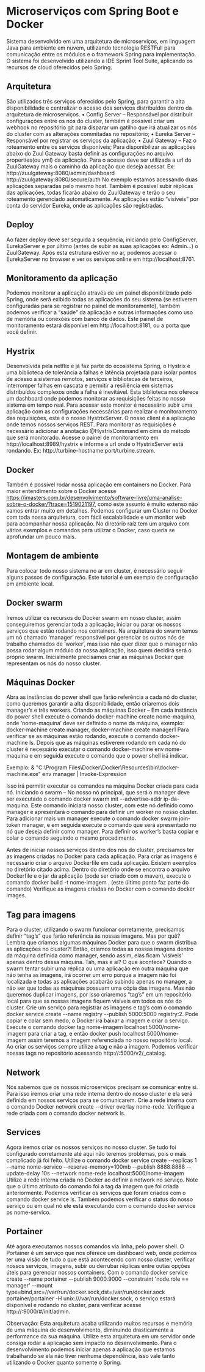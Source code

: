 # Microserviços com Spring Boot e Docker

Sistema desenvolvido em uma arquitetura de microserviços, em linguagem Java para ambiente em nuvem, utilizando tecnologia RESTFull para comunicação entre os módulos e o framework Spring para implementação.
O sistema foi desenvolvido utilizando a IDE Sprint Tool Suite, aplicando os recursos de cloud oferecidos pelo Spring. 

## Arquitetura

São utilizados três serviços oferecidos pelo Spring, para garantir a alta disponibilidade e centralizar o acesso dos serviços distribuídos dentro da arquitetura de microserviços.
•	Config Server – Responsável por distribuir configurações entre os nós do cluster, também é possível criar um webhook no repositório git para disparar um gatilho que irá atualizar os nós do cluster com as alterações commitadas no repositório;
•	Eureka Server – Responsável por registrar os serviços da aplicação;
•	Zuul Gateway – Faz o roteamento entre os serviços disponíveis;
Para disponibilizar as aplicações abaixo do Zuul Gateway basta definir as configurações no arquivo properties(ou yml) da aplicação. Para o acesso deve ser utilizada a url do ZuulGateway mais o caminho da aplicação que deseja acessar.
Ex: http://zuulgateway:8080/admin/dashboard
      http://zuulgateway:8080/secure/auth
No exemplo estamos acessando duas aplicações separadas pelo mesmo host. Também é possível subir réplicas das aplicações, todas ficarão abaixo do ZuulGateway e terão o seu roteamento gerenciado automaticamente. As aplicações estão “visíveis” por conta do servidor Eureka, onde as aplicações são registradas.

## Deploy

Ao fazer deploy deve ser seguida a sequência, iniciando pelo ConfigServer, EurekaServer e por último (antes de subir as suas aplicações ex: Admin...) o ZuulGateway. Após esta estrutura estiver no ar, podemos acessar o EurekaServer no browser e ver os serviços online em http://localhost:8761.

## Monitoramento da aplicação

Podemos monitorar a aplicação através de um painel disponibilizado pelo Spring, onde será exibido todas as aplicações do seu sistema (se estiverem configuradas para se registrar no painel de monitoramento), também podemos verificar a “saúde” da aplicação e outras informações como uso de memória ou conexões com banco de dados. Este painel de monitoramento estará disponível em http://localhost:8181, ou a porta que você definir.

## Hystrix

Desenvolvida pela netflix e já faz parte do ecosistema Spring, o Hystrix é uma biblioteca de tolerância a falhas e latência projetada para isolar pontos de acesso a sistemas remotos, serviços e bibliotecas de terceiros, interromper falhas em cascata e permitir a resiliência em sistemas distribuídos complexos onde a falha é inevitável.
Esta biblioteca nos oferece um dashboard onde podemos monitorar as requisições feitas no nosso sistema em tempo real. Para acessar este monitor é necessário subir uma aplicação com as configurações necessárias para realizar o monitoramento das requisições, este é o nosso HystrixServer. 
O nosso client é a aplicação onde temos nossos serviços REST. Para monitorar as requisições é necessário adicionar a anotação @HystrixCommand em cima do método que será monitorado.
Acesse o painel de monitoramento em http://localhost:8989/hystrix e informe a url onde o HystrixServer está rondando. Ex: http://turbine-hostname:port/turbine.stream.

## Docker

Também é possível rodar nossa aplicação em containers no Docker. Para maior entendimento sobre o Docker acesse https://imasters.com.br/desenvolvimento/software-livre/uma-analise-sobre-o-docker/?trace=1519021197, como este assunto é muito extenso não vamos entrar muito em detalhes.
Podemos configurar um Cluster no Docker com toda nossa arquitetura, com fácil escalabilidade e um monitor web para acompanhar nossa aplicação. No diretório raíz tem um arquivo com vários exemplos e comandos para utilizar o Docker, caso queria se aprofundar um pouco mais.

## Montagem de ambiente

Para colocar todo nosso sistema no ar em cluster, é necessário seguir alguns passos de configuração. Este tutorial é um exemplo de configuração em ambiente local.

## Docker swarm

Iremos utilizar os recursos do Docker swarm em nosso cluster, assim conseguiremos gerenciar toda a aplicação, iniciar ou parar os nossos serviços que estão rodando nos containers. Na arquitetura do swarm temos um nó chamado ‘manager’ responsável por gerenciar os outros nós de trabalho chamados de ‘worker’, mas isso não quer dizer que o manager não possa rodar algum módulo da nossa aplicação, isso quem decidirá será o próprio swarm.
Inicialmente precisamos criar as máquinas Docker que representam os nós do nosso cluster.

## Máquinas Docker 

Abra as instâncias do power shell que farão referência a cada nó do cluster, como queremos garantir a alta disponibilidade, então criaremos dois manager’s e três workers. 
Criando as máquinas Docker – Em cada instância do power shell execute o comando docker-machine create nome-maquina,  onde ‘nome-maquina’ deve ser definido o nome da máquina, exemplo: docker-machine create manager, docker-machine create manager1
Para verificar se as máquinas estão rodando, execute o comando docker-machine ls. Depois que as máquinas estiverem rodando em cada nó do cluster é necessário executar o comando docker-machine env nome-maquina e em seguida execute o comando que o power shell irá indicar. 

Exemplo: & "C:\Program Files\Docker\Docker\Resources\bin\docker-machine.exe" env manager | Invoke-Expression

Isso irá permitir executar os comandos na máquina Docker criada para cada nó.
Iniciando o swarm – No nosso nó principal, que será o manager deve ser executado o comando docker swarm init  --advertise-addr ip-da-maquina. Este comando iniciará nosso cluster, com este nó definido como manager e apresentará o comando para definir um worker no nosso cluster. Para adicionar mais um manager execute o comando docker swarm join-token manager, e em seguida execute o comando que será apresentado no nó que deseja definir como manager. Para definir os worker’s basta copiar e colar o comando seguindo o mesmo procedimento.

Antes de iniciar nossos serviços dentro dos nós do cluster, precisamos ter as imagens criadas no Docker para cada aplicação. Para criar as imagens é necessário criar o arquivo Dockerfile em cada aplicação. Existem exemplos no diretório citado acima. Dentro do diretório onde se encontra o arquivo Dockerfile e o jar da aplicação (pode ser criado com o  maven), execute o comando  docker build -t nome-imagem . (este último ponto faz parte do comando)
Verifique as imagens criadas no Docker com o comando docker images.

## Tag para imagens

Para o cluster, utilizando o swarm funcionar corretamente, precisamos definir “tag’s” que farão referência às nossas imagens. Mas por quê? Lembra que criamos algumas máquinas Docker para que o swarm distribua as aplicações no cluster?! Então, criamos todas as nossas imagens dentro da máquina definida como manager, sendo assim, elas ficam ‘visíveis’ apenas dentro dessa máquina. Tah, mas e aí? O que acontece? Quando o swarm tentar subir uma réplica ou uma aplicação em outra máquina que não tenha as imagens, irá ocorrer um erro porque a imagem não foi localizada e todas as aplicações acabarão subindo apenas no manager, a não ser que todas as máquinas possuam uma cópia das imagens. Mas não queremos duplicar imagens, por isso criaremos “tag’s” em um repositório local para que as nossas imagens fiquem visíveis em todos os nós do cluster.
Crie um serviço para registrar as imagens e tag’s com o comando docker service create --name registry --publish 5000:5000 registry:2. Pode copiar e colar sem medo, o Docker irá baixar a imagem e criar o serviço.
Execute o comando docker tag nome-imagem localhost:5000/nome-imagem para criar a tag, e então docker push localhost:5000/nome-imagem assim teremos a imagem referenciada no nosso repositório local. Ao criar os serviços sempre utilize a tag e não a imagem. Podemos verificar nossas tags no repositório acessando http://<ip-maquina>:5000/v2/_catalog.

## Network

Nós sabemos que os nossos microserviços precisam se comunicar entre si. Para isso iremos criar uma rede interna dentro do nosso cluster e ela será definida em nossos serviços para se comunicarem. Crie a rede interna com o comando Docker network create --driver overlay nome-rede. Verifique a rede criada com o comando docker network ls.

## Services

Agora iremos criar os nossos serviços no nosso cluster. Se tudo foi configurado corretamente até aqui não teremos problemas, pois o mais complicado já foi feito. Utilize o comando 
docker service create --replicas 1 --name nome-servico --reserve-memory=100mb --publish 8888:8888 --update-delay 10s --network nome-rede localhost:5000/nome-imagem 
Utilize a rede interna criada no Docker ao definir a network no serviço. Note que o último atributo do comando foi a tag da imagem que foi criada anteriormente. Podemos verificar os serviços que foram criados com o comando docker service ls. Também podemos verificar o status do nosso serviço ou em qual nó ele está executando com o comando docker service ps nome-servico.

## Portainer

Até agora executamos nossos comandos via linha, pelo power shell. O Portainer é um serviço que nos oferece um dashboard web, onde podemos ter uma visão de tudo o que está acontecendo com nosso cluster, verificar nossos serviços, imagens, subir ou derrubar réplicas entre outas opções úteis para gerenciar nossos containers. Com o comando docker service create --name portainer --publish 9000:9000 --constraint 'node.role == manager' --mount type=bind,src=//var/run/docker.sock,dst=/var/run/docker.sock portainer/portainer -H unix:///var/run/docker.sock, o serviço estará disponível e rodando no cluster, para verificar acesse http://<ip-maquina>:9000/#/init/admin.

Observação:  Esta arquitetura acaba utilizando muitos recursos e memória de uma máquina de desenvolvimento, diminuindo drasticamente a performance da sua máquina. Utilize esta arquitetura em um servidor onde consiga rodar a aplicação sem impacto no desenvolvimento. Para o desenvolvimento podemos iniciar apenas a aplicação que estamos trabalhando se ela não tiver nenhuma dependência, isso vale tanto utilizando o Docker quanto somente o Spring.


